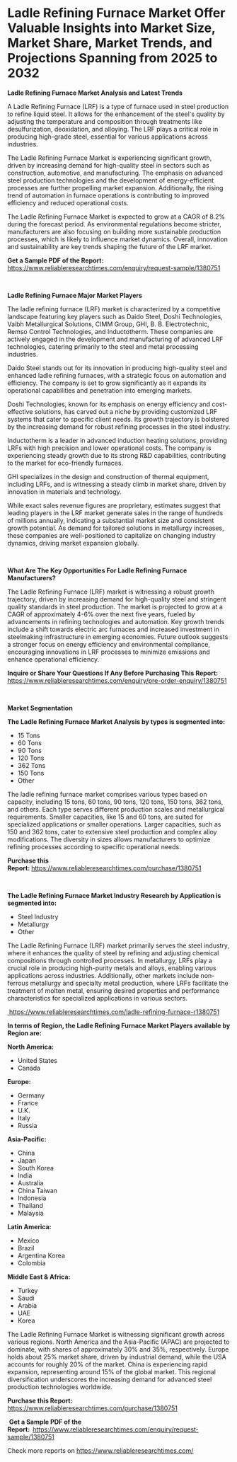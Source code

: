 <p><h1>Ladle Refining Furnace Market Offer Valuable Insights into Market Size, Market Share, Market Trends, and Projections Spanning from 2025 to 2032</h1></p><p><strong>Ladle Refining Furnace Market Analysis and Latest Trends</strong></p>
<p><p>A Ladle Refining Furnace (LRF) is a type of furnace used in steel production to refine liquid steel. It allows for the enhancement of the steel's quality by adjusting the temperature and composition through treatments like desulfurization, deoxidation, and alloying. The LRF plays a critical role in producing high-grade steel, essential for various applications across industries.</p><p>The Ladle Refining Furnace Market is experiencing significant growth, driven by increasing demand for high-quality steel in sectors such as construction, automotive, and manufacturing. The emphasis on advanced steel production technologies and the development of energy-efficient processes are further propelling market expansion. Additionally, the rising trend of automation in furnace operations is contributing to improved efficiency and reduced operational costs.</p><p>The Ladle Refining Furnace Market is expected to grow at a CAGR of 8.2% during the forecast period. As environmental regulations become stricter, manufacturers are also focusing on building more sustainable production processes, which is likely to influence market dynamics. Overall, innovation and sustainability are key trends shaping the future of the LRF market.</p></p>
<p><strong>Get a Sample PDF of the Report:&nbsp;</strong> <a href="https://www.reliableresearchtimes.com/enquiry/request-sample/1380751?utm_campaign=3030&utm_medium=2&utm_source=Github&utm_content=ia&utm_term=11042025&utm_id=ladle-refining-furnace">https://www.reliableresearchtimes.com/enquiry/request-sample/1380751</a></p>
<p>&nbsp;</p>
<p><strong>Ladle Refining Furnace Major Market Players</strong></p>
<p><p>The ladle refining furnace (LRF) market is characterized by a competitive landscape featuring key players such as Daido Steel, Doshi Technologies, Vaibh Metallurgical Solutions, CIMM Group, GHI, B. B. Electrotechnic, Remso Control Technologies, and Inductotherm. These companies are actively engaged in the development and manufacturing of advanced LRF technologies, catering primarily to the steel and metal processing industries.</p><p>Daido Steel stands out for its innovation in producing high-quality steel and enhanced ladle refining furnaces, with a strategic focus on automation and efficiency. The company is set to grow significantly as it expands its operational capabilities and penetration into emerging markets.</p><p>Doshi Technologies, known for its emphasis on energy efficiency and cost-effective solutions, has carved out a niche by providing customized LRF systems that cater to specific client needs. Its growth trajectory is bolstered by the increasing demand for robust refining processes in the steel industry.</p><p>Inductotherm is a leader in advanced induction heating solutions, providing LRFs with high precision and lower operational costs. The company is experiencing steady growth due to its strong R&D capabilities, contributing to the market for eco-friendly furnaces.</p><p>GHI specializes in the design and construction of thermal equipment, including LRFs, and is witnessing a steady climb in market share, driven by innovation in materials and technology.</p><p>While exact sales revenue figures are proprietary, estimates suggest that leading players in the LRF market generate sales in the range of hundreds of millions annually, indicating a substantial market size and consistent growth potential. As demand for tailored solutions in metallurgy increases, these companies are well-positioned to capitalize on changing industry dynamics, driving market expansion globally.</p></p>
<p>&nbsp;</p>
<p><strong>What Are The Key Opportunities For Ladle Refining Furnace Manufacturers?</strong></p>
<p><p>The Ladle Refining Furnace (LRF) market is witnessing a robust growth trajectory, driven by increasing demand for high-quality steel and stringent quality standards in steel production. The market is projected to grow at a CAGR of approximately 4-6% over the next five years, fueled by advancements in refining technologies and automation. Key growth trends include a shift towards electric arc furnaces and increased investment in steelmaking infrastructure in emerging economies. Future outlook suggests a stronger focus on energy efficiency and environmental compliance, encouraging innovations in LRF processes to minimize emissions and enhance operational efficiency.</p></p>
<p><strong>Inquire or Share Your Questions If Any Before Purchasing This Report:</strong> <a href="https://www.reliableresearchtimes.com/enquiry/pre-order-enquiry/1380751?utm_campaign=3030&utm_medium=2&utm_source=Github&utm_content=ia&utm_term=11042025&utm_id=ladle-refining-furnace">https://www.reliableresearchtimes.com/enquiry/pre-order-enquiry/1380751</a></p>
<p>&nbsp;</p>
<p><strong>Market Segmentation</strong></p>
<p><strong>The Ladle Refining Furnace Market Analysis by types is segmented into:</strong></p>
<p><ul><li>15 Tons</li><li>60 Tons</li><li>90 Tons</li><li>120 Tons</li><li>362 Tons</li><li>150 Tons</li><li>Other</li></ul></p>
<p><p>The ladle refining furnace market comprises various types based on capacity, including 15 tons, 60 tons, 90 tons, 120 tons, 150 tons, 362 tons, and others. Each type serves different production scales and metallurgical requirements. Smaller capacities, like 15 and 60 tons, are suited for specialized applications or smaller operations. Larger capacities, such as 150 and 362 tons, cater to extensive steel production and complex alloy modifications. The diversity in sizes allows manufacturers to optimize refining processes according to specific operational needs.</p></p>
<p><strong>Purchase this Report:&nbsp;</strong><a href="https://www.reliableresearchtimes.com/purchase/1380751?utm_campaign=3030&utm_medium=2&utm_source=Github&utm_content=ia&utm_term=11042025&utm_id=ladle-refining-furnace">https://www.reliableresearchtimes.com/purchase/1380751</a></p>
<p>&nbsp;</p>
<p><strong>The Ladle Refining Furnace Market Industry Research by Application is segmented into:</strong></p>
<p><ul><li>Steel Industry</li><li>Metallurgy</li><li>Other</li></ul></p>
<p><p>The Ladle Refining Furnace (LRF) market primarily serves the steel industry, where it enhances the quality of steel by refining and adjusting chemical compositions through controlled processes. In metallurgy, LRFs play a crucial role in producing high-purity metals and alloys, enabling various applications across industries. Additionally, other markets include non-ferrous metallurgy and specialty metal production, where LRFs facilitate the treatment of molten metal, ensuring desired properties and performance characteristics for specialized applications in various sectors.</p></p>
<p><a href="https://www.reliableresearchtimes.com/ladle-refining-furnace-r1380751?utm_campaign=3030&utm_medium=2&utm_source=Github&utm_content=ia&utm_term=11042025&utm_id=ladle-refining-furnace">&nbsp;https://www.reliableresearchtimes.com/ladle-refining-furnace-r1380751</a></p>
<p><strong>In terms of Region, the Ladle Refining Furnace Market Players available by Region are:</strong></p>
<p>
    <p> <strong> North America: </strong>
        <ul>
            <li>United States</li>
            <li>Canada</li>
        </ul>
        </p> 
    <p> <strong> Europe: </strong>
        <ul>
            <li>Germany</li>
            <li>France</li>
            <li>U.K.</li>
            <li>Italy</li>
            <li>Russia</li>
        </ul>
        </p> 
    <p> <strong> Asia-Pacific: </strong>
        <ul>
            <li>China</li>
            <li>Japan</li>
            <li>South Korea</li>
            <li>India</li>
            <li>Australia</li>
            <li>China Taiwan</li>
            <li>Indonesia</li>
            <li>Thailand</li>
            <li>Malaysia</li>
        </ul>
        </p> 
    <p> <strong> Latin America: </strong>
        <ul>
            <li>Mexico</li>
            <li>Brazil</li>
            <li>Argentina Korea</li>
            <li>Colombia</li>
        </ul>
        </p> 
    <p> <strong> Middle East & Africa: </strong>
        <ul>
            <li>Turkey</li>
            <li>Saudi</li>
            <li>Arabia</li>
            <li>UAE</li>
            <li>Korea</li>
        </ul>
    </p>
    </p>
<p><p>The Ladle Refining Furnace Market is witnessing significant growth across various regions. North America and the Asia-Pacific (APAC) are projected to dominate, with shares of approximately 30% and 35%, respectively. Europe holds about 25% market share, driven by industrial demand, while the USA accounts for roughly 20% of the market. China is experiencing rapid expansion, representing around 15% of the global market. This regional diversification underscores the increasing demand for advanced steel production technologies worldwide.</p></p>
<p><strong>Purchase this Report: </strong><a href="https://www.reliableresearchtimes.com/purchase/1380751?utm_campaign=3030&utm_medium=2&utm_source=Github&utm_content=ia&utm_term=11042025&utm_id=ladle-refining-furnace">https://www.reliableresearchtimes.com/purchase/1380751</a></p>
<p>&nbsp;<strong>Get a Sample PDF of the Report:&nbsp;&nbsp;</strong><a href="https://www.reliableresearchtimes.com/enquiry/request-sample/1380751?utm_campaign=3030&utm_medium=2&utm_source=Github&utm_content=ia&utm_term=11042025&utm_id=ladle-refining-furnace">https://www.reliableresearchtimes.com/enquiry/request-sample/1380751</a></p>
<p><strong></strong></p>
<p>Check more reports on <a href="https://www.reliableresearchtimes.com/?utm_campaign=3030&utm_medium=2&utm_source=Github&utm_content=ia&utm_term=11042025&utm_id=ladle-refining-furnace">https://www.reliableresearchtimes.com/</a></p>